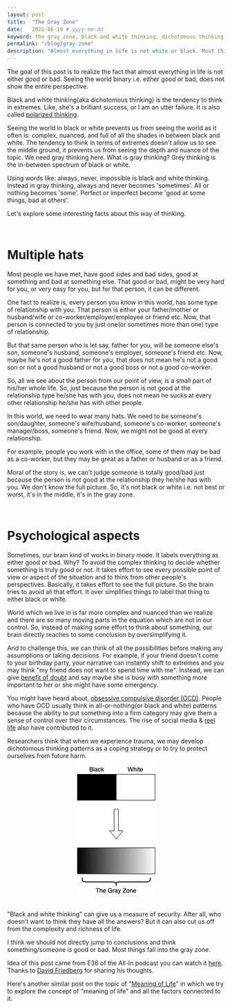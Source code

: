 ```yaml
---
layout: post
title:  "The Gray Zone"
date:   2021-06-19 # yyyy-mm-dd
keyword: the gray zone, black and white thinking, dichotomous thinking, polarized thinking, life is not black or white, psychology   
permalink: "/blog/gray-zone"
description: "Almost everything in life is not white or black. Most things fall into the gray zone. Everything has good part and bad part."
---
```


The goal of this post is to realize the fact that almost everything in life is not either good or bad. Seeing the world binary i.e. either good or bad, does not show the entire perspective.

Black and white thinking(aka dichotomous thinking) is the tendency to think in extremes. Like, she's a brilliant success, or I am an utter failure. It is also called [polarized thinking](https://www.alleydog.com/glossary/definition.php?term=Polarized+Thinking).

Seeing the world in black or white prevents us from seeing the world as it often is: complex, nuanced, and full of all the shades in between black and white. The tendency to think in terms of extremes doesn't allow us to see the middle ground, it prevents us from seeing the depth and nuance of the topic. We need gray thinking here. What is gray thinking? Grey thinking is the in-between spectrum of black or white.

Using words like: always, never, impossible is black and white thinking. Instead in gray thinking, always and never becomes 'sometimes'. All or nothing becomes 'some'. Perfect or imperfect become 'good at some things, bad at others'.

Let's explore some interesting facts about this way of thinking.

<br/>

# Multiple hats

Most people we have met, have good sides and bad sides, good at something and bad at something else. That good or bad, might be very hard for you, or very easy for you, but for that person, it can be different.

One fact to realize is, every person you know in this world, has some type of relationship with you. That person is either your father/mother or husband/wife or co-worker/employer/employee or friend etc. Now, that person is connected to you by just one(or sometimes more than one) type of relationship.

But that same person who is let say, father for you, will be someone else's son, someone's husband, someone's employer, someone's friend etc. Now, maybe he's not a good father for you, that does not mean he's not a good son or not a good husband or not a good boss or not a good co-worker.

So, all we see about the person from our point of view, is a small part of his/her whole life. So, just because the person is not good at the relationship type he/she has with you, does not mean he sucks at every other relationship he/she has with other people. 

In this world, we need to wear many hats. We need to be someone's son/daughter, someone's wife/husband, someone's co-worker, someone's manager/boss, someone's friend. Now, we might not be good at every relationship.

For example, people you work with in the office, some of them may be bad as a co-worker, but they may be great as a father or husband or as a friend. 

Moral of the story is, we can't judge someone is totally good/bad just because the person is not good at the relationship they he/she has with you. We don't know the full picture. So, it's not black or white i.e. not best or worst, it's in the middle, it's in the gray zone.

<br/>

# Psychological aspects

Sometimes, our brain kind of works in binary mode. It labels everything as either good or bad. Why? To avoid the complex thinking to decide whether something is truly good or not. It takes effort to see every possible point of view or aspect of the situation and to think from other people's perspectives. Basically, it takes effort to see the full picture. So the brain tries to avoid all that effort. It over simplifies things to label that thing to either black or white.

World which we live in is far more complex and nuanced than we realize and there are so many moving parts in the equation which are not in our control. So, instead of making some effort to think about something, our brain directly reaches to some conclusion by oversimplifying it.

And to challenge this, we can think of all the possibilities before making any assumptions or taking decisions. For example, if your friend doesn't come to your birthday party, your narrative can instantly shift to extremes and you may think "my friend does not want to spend time with me". Instead, we can give [benefit of doubt](https://prashantkikani.com/blog/benefit-of-doubt) and say maybe she is busy with something more important to her or she might have some emergency.

You might have heard about, [obsessive compulsive disorder (OCD)](https://www.healthline.com/health/ocd/social-signs#symptoms). People who have OCD usually think in all-or-nothing(or black and white) patterns because the ability to put something into a firm category may give them a sense of control over their circumstances. The rise of social media & [reel life](https://prashantkikani.com/blog/reel-life) also have contributed to it.

Researchers think that when we experience trauma, we may develop dichotomous thinking patterns as a coping strategy or to try to protect ourselves from future harm.

<center><img src="../assets/black-white-gray.png"/></center> 
<br/>

"Black and white thinking" can give us a measure of security. After all, who doesn’t want to think they have all the answers? But it can also cut us off from the complexity and richness of life.

I think we should not directly jump to conclusions and think something/someone is good or bad. Most things fall into the gray zone.

Idea of this post came from E36 of the All-In podcast you can watch it [here](https://youtu.be/6uUkIUgX1NY?t=4047). Thanks to [David Friedberg](https://twitter.com/friedberg) for sharing his thoughts.

Here's another similar post on the topic of "[Meaning of Life](https://prashantkikani.com/blog/meaning-of-life)" in which we try to explore the concept of "meaning of life" and all the factors connected to it.
